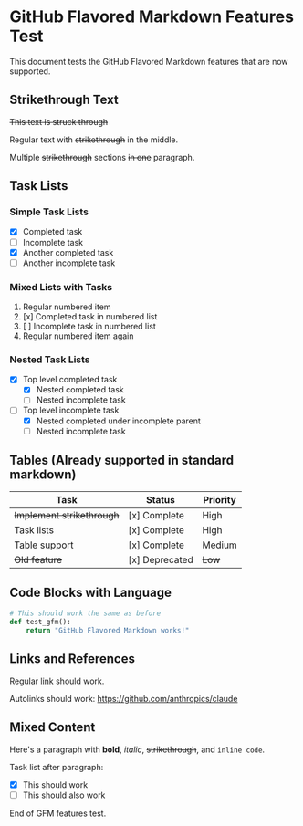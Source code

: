 # GitHub Flavored Markdown Features Test

This document tests the GitHub Flavored Markdown features that are now supported.

## Strikethrough Text

~~This text is struck through~~

Regular text with ~~strikethrough~~ in the middle.

Multiple ~~strikethrough~~ sections ~~in one~~ paragraph.

## Task Lists

### Simple Task Lists

- [x] Completed task
- [ ] Incomplete task
- [x] Another completed task
- [ ] Another incomplete task

### Mixed Lists with Tasks

1. Regular numbered item
2. [x] Completed task in numbered list
3. [ ] Incomplete task in numbered list
4. Regular numbered item again

### Nested Task Lists

- [x] Top level completed task
  - [x] Nested completed task
  - [ ] Nested incomplete task
- [ ] Top level incomplete task
  - [x] Nested completed under incomplete parent
  - [ ] Nested incomplete task

## Tables (Already supported in standard markdown)

| Task | Status | Priority |
|------|--------|----------|
| ~~Implement strikethrough~~ | [x] Complete | High |
| Task lists | [x] Complete | High |
| Table support | [x] Complete | Medium |
| ~~Old feature~~ | [x] Deprecated | ~~Low~~ |

## Code Blocks with Language

```python
# This should work the same as before
def test_gfm():
    return "GitHub Flavored Markdown works!"
```

## Links and References

Regular [link](https://example.com) should work.

Autolinks should work: https://github.com/anthropics/claude

## Mixed Content

Here's a paragraph with **bold**, *italic*, ~~strikethrough~~, and `inline code`.

Task list after paragraph:
- [x] This should work
- [ ] This should also work

End of GFM features test.